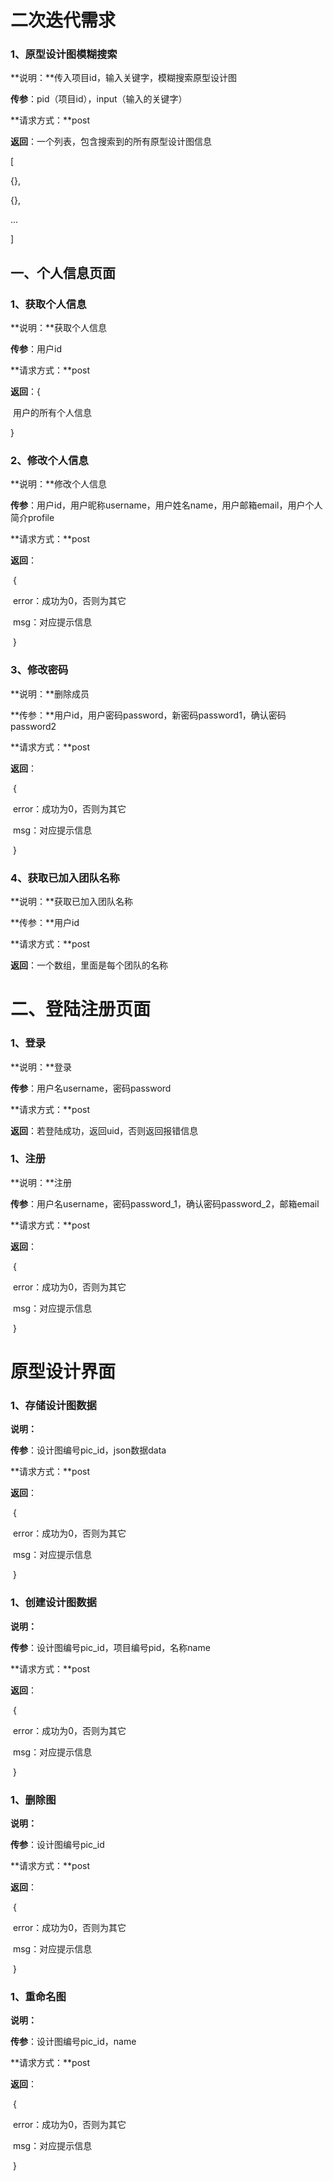 # 二次迭代需求

### 1、原型设计图模糊搜索

**说明：**传入项目id，输入关键字，模糊搜索原型设计图

**传参**：pid（项目id），input（输入的关键字）

**请求方式：**post

**返回**：一个列表，包含搜索到的所有原型设计图信息

[

{},

{},

...

]



## 一、个人信息页面

### 1、获取个人信息

**说明：**获取个人信息

**传参**：用户id

**请求方式：**post

**返回**：{

​	用户的所有个人信息

}

### 2、修改个人信息

**说明：**修改个人信息

**传参**：用户id，用户昵称username，用户姓名name，用户邮箱email，用户个人简介profile

**请求方式：**post

**返回**：

​	{

​	error：成功为0，否则为其它

​	msg：对应提示信息

​	}

### 3、修改密码

**说明：**删除成员

**传参：**用户id，用户密码password，新密码password1，确认密码password2

**请求方式：**post

**返回**：

​	{

​	error：成功为0，否则为其它

​	msg：对应提示信息

​	}

### 4、获取已加入团队名称

**说明：**获取已加入团队名称

**传参：**用户id

**请求方式：**post

**返回**：一个数组，里面是每个团队的名称

# 二、登陆注册页面

### 1、登录

**说明：**登录

**传参**：用户名username，密码password

**请求方式：**post

**返回**：若登陆成功，返回uid，否则返回报错信息

### 1、注册

**说明：**注册

**传参**：用户名username，密码password_1，确认密码password_2，邮箱email

**请求方式：**post

**返回**：

​	{

​	error：成功为0，否则为其它

​	msg：对应提示信息

​	}

# 原型设计界面

### 1、存储设计图数据

**说明：**

**传参**：设计图编号pic_id，json数据data

**请求方式：**post

**返回**：

​	{

​	error：成功为0，否则为其它

​	msg：对应提示信息

​	}

### 1、创建设计图数据

**说明：**

**传参**：设计图编号pic_id，项目编号pid，名称name

**请求方式：**post

**返回**：

​	{

​	error：成功为0，否则为其它

​	msg：对应提示信息

​	}

### 1、删除图

**说明：**

**传参**：设计图编号pic_id

**请求方式：**post

**返回**：

​	{

​	error：成功为0，否则为其它

​	msg：对应提示信息

​	}

### 1、重命名图

**说明：**

**传参**：设计图编号pic_id，name

**请求方式：**post

**返回**：

​	{

​	error：成功为0，否则为其它

​	msg：对应提示信息

​	}

